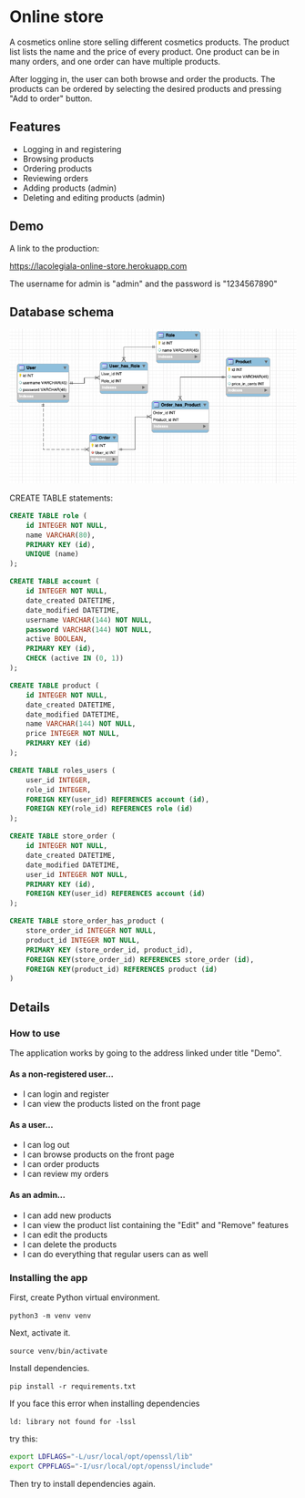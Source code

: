 # Online store 

A cosmetics online store selling different cosmetics products. The product list lists the name and the price of every product. One product can be in many orders, and one order can have multiple products.

After logging in, the user can both browse and order the products. The products can be ordered by selecting the desired products and pressing "Add to order" button. 

## Features

- Logging in and registering
- Browsing products
- Ordering products
- Reviewing orders
- Adding products (admin)
- Deleting and editing products (admin)


## Demo

A link to the production:

https://lacolegiala-online-store.herokuapp.com

The username for admin is "admin" and the password is "1234567890"

## Database schema

![A database schema that contains tables for User, Product, Order and Role](Online-store-database-schema.png)

CREATE TABLE statements:


```sql
CREATE TABLE role (
	id INTEGER NOT NULL,
	name VARCHAR(80),
	PRIMARY KEY (id), 
	UNIQUE (name)
);
```

```sql
CREATE TABLE account (
	id INTEGER NOT NULL, 
	date_created DATETIME, 
	date_modified DATETIME, 
	username VARCHAR(144) NOT NULL, 
	password VARCHAR(144) NOT NULL, 
	active BOOLEAN, 
	PRIMARY KEY (id), 
	CHECK (active IN (0, 1))
);
```

```sql
CREATE TABLE product (
	id INTEGER NOT NULL, 
	date_created DATETIME, 
	date_modified DATETIME, 
	name VARCHAR(144) NOT NULL, 
	price INTEGER NOT NULL, 
	PRIMARY KEY (id)
);
```
```sql
CREATE TABLE roles_users (
	user_id INTEGER, 
	role_id INTEGER, 
	FOREIGN KEY(user_id) REFERENCES account (id), 
	FOREIGN KEY(role_id) REFERENCES role (id)
);
```

```sql
CREATE TABLE store_order (
	id INTEGER NOT NULL, 
	date_created DATETIME, 
	date_modified DATETIME, 
	user_id INTEGER NOT NULL, 
	PRIMARY KEY (id), 
	FOREIGN KEY(user_id) REFERENCES account (id)
);
```

```sql
CREATE TABLE store_order_has_product (
	store_order_id INTEGER NOT NULL, 
	product_id INTEGER NOT NULL, 
	PRIMARY KEY (store_order_id, product_id), 
	FOREIGN KEY(store_order_id) REFERENCES store_order (id), 
	FOREIGN KEY(product_id) REFERENCES product (id)
)
```

## Details

### How to use

The application works by going to the address linked under title "Demo". 

#### As a non-registered user...

- I can login and register
- I can view the products listed on the front page

#### As a user...

- I can log out
- I can browse products on the front page
- I can order products 
- I can review my orders 

#### As an admin...

- I can add new products 
- I can view the product list containing the "Edit" and "Remove" features 
- I can edit the products
- I can delete the products
- I can do everything that regular users can as well

### Installing the app

First, create Python virtual environment.

`python3 -m venv venv`

Next, activate it.

`source venv/bin/activate`

Install dependencies.

`pip install -r requirements.txt`

If you face this error when installing dependencies

`ld: library not found for -lssl`

try this:

```bash
export LDFLAGS="-L/usr/local/opt/openssl/lib"
export CPPFLAGS="-I/usr/local/opt/openssl/include"
```
Then try to install dependencies again.



